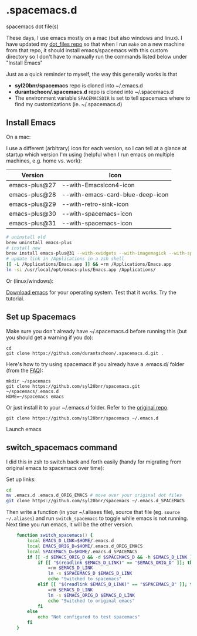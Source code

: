 # .spacemacs.d
spacemacs dot file(s)

These days, I use emacs mostly on a mac (but also windows and linux). I have updated my [dot_files repo](https://github.com/durantschoon/dot_files/) so that when I run `make` on a new machine from that repo, it should install emacs/spacemacs with this custom directory so I don't have to manually run the commands listed below under "Install Emacs"

Just as a quick reminder to myself, the way this generally works is that

* **syl20bnr/spacemacs** repo is cloned into ~/.emacs.d
* **durantschoon/.spacemacs.d** repo is cloned into ~/.spacemacs.d
* The environment variable `SPACEMACSDIR` is set to tell spacemacs where to find my customizations (ie. ~/.spacemacs.d)

## Install Emacs

On a mac:

I use a different (arbitrary) icon for each version, so I can tell at a glance
at startup which version I'm using (helpful when I run emacs on multiple
machines, e.g. home vs. work):

| Version       | Icon                             |
|---------------|----------------------------------|
| emacs-plus@27 | --with-EmacsIcon4-icon           |
| emacs-plus@28 | --with-emacs-card-blue-deep-icon |
| emacs-plus@29 | --with-retro-sink-icon           |
| emacs-plus@30 | --with-spacemacs-icon            |
| emacs-plus@31 | --with-spacemacs-icon            |

```zsh
# uninstall old
brew uninstall emacs-plus
# install new
brew install emacs-plus@31 --with-xwidgets --with-imagemagick --with-spacemacs-icon
# update link in /Applications in a zsh shell
[[ -L /Applications/Emacs.app ]] && =rm /Applications/Emacs.app
ln -si /usr/local/opt/emacs-plus/Emacs.app /Applications/
```

Or (linux/windows):

[Download emacs](https://www.gnu.org/software/emacs/download.html) for your operating system. Test that it works. Try the tutorial.

## Set up Spacemacs

Make sure you don't already have ~/.spacemacs.d before running this (but you should get a warning if you do):

```
cd
git clone https://github.com/durantschoon/.spacemacs.d.git .
```

Here's how to try using spacemacs if you already have a .emacs.d/ folder (from the [FAQ](https://github.com/syl20bnr/spacemacs/blob/develop/doc/FAQ.org#try-spacemacs-without-modifying-my-existing-emacs-configuration)):

```
mkdir ~/spacemacs
git clone https://github.com/syl20bnr/spacemacs.git ~/spacemacs/.emacs.d
HOME=~/spacemacs emacs
```

Or just install it to your ~/.emacs.d folder. Refer to the [original repo](https://github.com/syl20bnr/spacemacs).

```
git clone https://github.com/syl20bnr/spacemacs ~/.emacs.d
```

Launch emacs

## switch_spacemacs command

I did this in zsh to switch back and forth easily (handy for migrating from original emacs to spacemacs over time):

Set up links:

```zsh
cd
mv .emacs.d .emacs.d_ORIG_EMACS # move over your original dot files
git clone https://github.com/syl20bnr/spacemacs ~/.emacs.d_SPACEMACS
```

Then write a function (in your ~/.aliases file), source that file (eg. `source ~/.aliases`) and run `switch_spacemacs` to toggle while emacs is not running. Next time you run emacs, it will be the other version.

```zsh
    function switch_spacemacs() {
        local EMACS_D_LINK=$HOME/.emacs.d
        local EMACS_ORIG_D=$HOME/.emacs.d_ORIG_EMACS
        local SPACEMACS_D=$HOME/.emacs.d_SPACEMACS
        if [[ -d $EMACS_ORIG_D && -d $SPACEMACS_D && -h $EMACS_D_LINK ]]; then
            if [[ "$(readlink $EMACS_D_LINK)" == "$EMACS_ORIG_D" ]]; then
                =rm $EMACS_D_LINK
                ln -s $SPACEMACS_D $EMACS_D_LINK
                echo "Switched to spacemacs"
            elif [[ "$(readlink $EMACS_D_LINK)" == "$SPACEMACS_D" ]]; then
                =rm $EMACS_D_LINK
                ln -s $EMACS_ORIG_D $EMACS_D_LINK
                echo "Switched to original emacs"
            fi
        else
            echo "Not configured to test spacemacs"
        fi
    }
```
